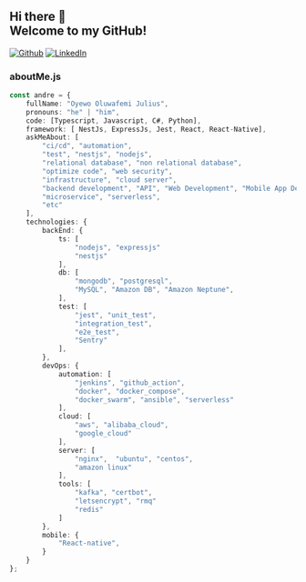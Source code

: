 ## Hi there 👋 <br> Welcome to my GitHub! 

[![Github][github-shield]][author-github]
[![LinkedIn][linkedin-shield]][author-linkedin]

### aboutMe.js

```typescript
const andre = {
    fullName: "Oyewo Oluwafemi Julius",
    pronouns: "he" | "him",
    code: [Typescript, Javascript, C#, Python],
    framework: [ NestJs, ExpressJs, Jest, React, React-Native],
    askMeAbout: [
        "ci/cd", "automation", 
        "test", "nestjs", "nodejs",
        "relational database", "non relational database",
        "optimize code", "web security", 
        "infrastructure", "cloud server", 
        "backend development", "API", "Web Development", "Mobile App Development",
        "microservice", "serverless",
        "etc"
    ],
    technologies: {
        backEnd: {
            ts: [
                "nodejs", "expressjs"
                "nestjs"
            ],
            db: [
                "mongodb", "postgresql", 
                "MySQL", "Amazon DB", "Amazon Neptune",
            ],
            test: [
                "jest", "unit_test", 
                "integration_test",
                "e2e_test",
                "Sentry"
            ],
        },
        devOps: {
            automation: [
                "jenkins", "github_action",
                "docker", "docker_compose",
                "docker_swarm", "ansible", "serverless"
            ],
            cloud: [
                "aws", "alibaba_cloud",
                "google_cloud"
            ],
            server: [
                "nginx",  "ubuntu", "centos",
                "amazon linux"
            ],
            tools: [
                "kafka", "certbot",
                "letsencrypt", "rmq"
                "redis"
            ]
        },
        mobile: {
            "React-native",
        }
    }
};
```

[github-shield]: https://img.shields.io/badge/GitHub-100000?style=for-the-badge&logo=github&logoColor=white
[linkedin-shield]: https://img.shields.io/badge/LinkedIn-0077B5?style=for-the-badge&logo=linkedin&logoColor=white

[author-linkedin]: https://www.linkedin.com/in/oyewo-oluwafemi-8bb42b7b/
[author-email]: mailto:oyewo.oluwafemi@gmail.com
[author-github]: https://github.com/perfcreg
